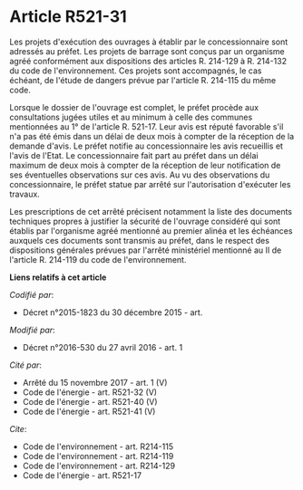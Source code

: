 # Article R521-31

Les projets d'exécution des ouvrages à établir par le concessionnaire sont adressés au préfet. Les projets de barrage sont
conçus par un organisme agréé conformément aux dispositions des articles R. 214-129 à R. 214-132 du code de l'environnement.
Ces projets sont accompagnés, le cas échéant, de l'étude de dangers prévue par l'article R. 214-115 du même code. 

Lorsque le dossier de l'ouvrage est complet, le préfet procède aux consultations jugées utiles et au minimum à celle des
communes mentionnées au 1° de l'article R. 521-17. Leur avis est réputé favorable s'il n'a pas été émis dans un délai de deux
mois à compter de la réception de la demande d'avis. Le préfet notifie au concessionnaire les avis recueillis et l'avis de
l'Etat. Le concessionnaire fait part au préfet dans un délai maximum de deux mois à compter de la réception de leur
notification de ses éventuelles observations sur ces avis. Au vu des observations du concessionnaire, le préfet statue par
arrêté sur l'autorisation d'exécuter les travaux. 

Les prescriptions de cet arrêté précisent notamment la liste des documents techniques propres à justifier la sécurité de
l'ouvrage considéré qui sont établis par l'organisme agréé mentionné au premier alinéa et les échéances auxquels ces
documents sont transmis au préfet, dans le respect des dispositions générales prévues par l'arrêté ministériel mentionné au
II de l'article R. 214-119 du code de l'environnement.

**Liens relatifs à cet article**

_Codifié par_:

  - Décret n°2015-1823 du 30 décembre 2015 - art.

_Modifié par_:

  - Décret n°2016-530 du 27 avril 2016 - art. 1

_Cité par_:

  - Arrêté du 15 novembre 2017 - art. 1 (V)
  - Code de l'énergie - art. R521-32 (V)
  - Code de l'énergie - art. R521-40 (V)
  - Code de l'énergie - art. R521-41 (V)

_Cite_:

  - Code de l'environnement - art. R214-115
  - Code de l'environnement - art. R214-119
  - Code de l'environnement - art. R214-129
  - Code de l'énergie - art. R521-17
